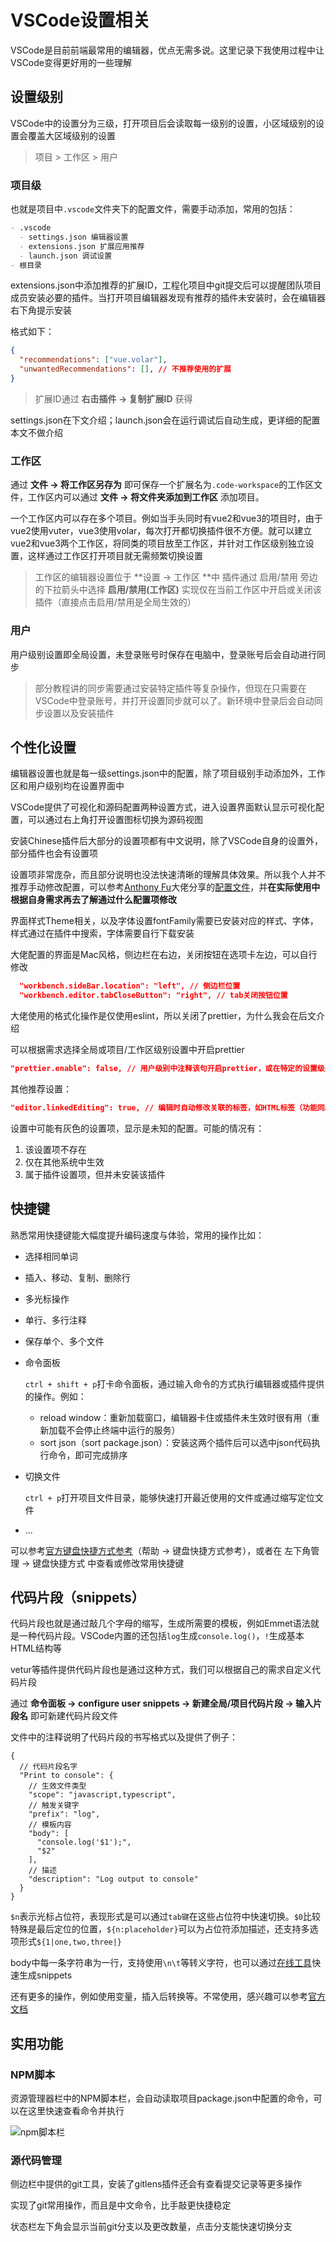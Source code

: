 # VSCode设置相关

VSCode是目前前端最常用的编辑器，优点无需多说。这里记录下我使用过程中让VSCode变得更好用的一些理解

## 设置级别

VSCode中的设置分为三级，打开项目后会读取每一级别的设置，小区域级别的设置会覆盖大区域级别的设置

> 项目 > 工作区 > 用户

### 项目级

也就是项目中`.vscode`文件夹下的配置文件，需要手动添加，常用的包括：

```Markdown
- .vscode
  - settings.json 编辑器设置
  - extensions.json 扩展应用推荐
  - launch.json 调试设置
- 根目录
```

extensions.json中添加推荐的扩展ID，工程化项目中git提交后可以提醒团队项目成员安装必要的插件。当打开项目编辑器发现有推荐的插件未安装时，会在编辑器右下角提示安装

格式如下：

```JSON
{
  "recommendations": ["vue.volar"],
  "unwantedRecommendations": [], // 不推荐使用的扩展
}

```

> 扩展ID通过 **右击插件 → 复制扩展ID** 获得

settings.json在下文介绍；launch.json会在运行调试后自动生成，更详细的配置本文不做介绍

### 工作区

通过 **文件 → 将工作区另存为** 即可保存一个扩展名为`.code-workspace`的工作区文件，工作区内可以通过 **文件 → 将文件夹添加到工作区** 添加项目。

一个工作区内可以存在多个项目。例如当手头同时有vue2和vue3的项目时，由于vue2使用vuter，vue3使用volar，每次打开都切换插件很不方便。就可以建立vue2和vue3两个工作区，将同类的项目放至工作区，并针对工作区级别独立设置，这样通过工作区打开项目就无需频繁切换设置

> 工作区的编辑器设置位于 **设置 → 工作区 **中
插件通过 启用/禁用 旁边的下拉箭头中选择 **启用/禁用(工作区)** 实现仅在当前工作区中开启或关闭该插件（直接点击启用/禁用是全局生效的）

### 用户

用户级别设置即全局设置，未登录账号时保存在电脑中，登录账号后会自动进行同步

> 部分教程讲的同步需要通过安装特定插件等复杂操作，但现在只需要在VSCode中登录账号，并打开设置同步就可以了。新环境中登录后会自动同步设置以及安装插件

## 个性化设置

编辑器设置也就是每一级settings.json中的配置，除了项目级别手动添加外，工作区和用户级别均在设置界面中

VSCode提供了可视化和源码配置两种设置方式，进入设置界面默认显示可视化配置，可以通过右上角打开设置图标切换为源码视图

安装Chinese插件后大部分的设置项都有中文说明，除了VSCode自身的设置外，部分插件也会有设置项

设置项非常庞杂，而且部分说明也没法快速清晰的理解具体效果。所以我个人并不推荐手动修改配置，可以参考[Anthony Fu](https://antfu.me/)大佬分享的[配置文件](https://github.com/antfu/vscode-settings)，并**在实际使用中根据自身需求再去了解通过什么配置项修改**

界面样式Theme相关，以及字体设置fontFamily需要已安装对应的样式、字体，样式通过在插件中搜索，字体需要自行下载安装

大佬配置的界面是Mac风格，侧边栏在右边，关闭按钮在选项卡左边，可以自行修改

```JSON
  "workbench.sideBar.location": "left", // 侧边栏位置
  "workbench.editor.tabCloseButton": "right", // tab关闭按钮位置
```

大佬使用的格式化操作是仅使用eslint，所以关闭了prettier，为什么我会在后文介绍

可以根据需求选择全局或项目/工作区级别设置中开启prettier

```JSON
"prettier.enable": false, // 用户级别中注释该句开启prettier，或在特定的设置级别中设置为true
```

其他推荐设置：

```JSON
"editor.linkedEditing": true, // 编辑时自动修改关联的标签，如HTML标签（功能同Auto Rename Tag插件，添加这条配置后这个插件就可以卸载了）
```

设置中可能有灰色的设置项，显示是未知的配置。可能的情况有：

1. 该设置项不存在
2. 仅在其他系统中生效
3. 属于插件设置项，但并未安装该插件

## 快捷键

熟悉常用快捷键能大幅度提升编码速度与体验，常用的操作比如：

- 选择相同单词
- 插入、移动、复制、删除行
- 多光标操作
- 单行、多行注释
- 保存单个、多个文件
- 命令面板

    `ctrl + shift + p`打卡命令面板，通过输入命令的方式执行编辑器或插件提供的操作。例如：

    - reload window：重新加载窗口，编辑器卡住或插件未生效时很有用（重新加载不会停止终端中运行的服务）
    - sort json（sort package.json）：安装这两个插件后可以选中json代码执行命令，即可完成排序
- 切换文件

    `ctrl + p`打开项目文件目录，能够快速打开最近使用的文件或通过缩写定位文件
- ...

可以参考[官方键盘快捷方式参考](https://code.visualstudio.com/shortcuts/keyboard-shortcuts-windows.pdf)（帮助 → 键盘快捷方式参考），或者在 左下角管理 → 键盘快捷方式 中查看或修改常用快捷键

## 代码片段（snippets）

代码片段也就是通过敲几个字母的缩写，生成所需要的模板，例如Emmet语法就是一种代码片段。VSCode内置的还包括`log`生成`console.log()`，`!`生成基本HTML结构等

vetur等插件提供代码片段也是通过这种方式，我们可以根据自己的需求自定义代码片段

通过 **命令面板 → configure user snippets → 新建全局/项目代码片段 → 输入片段名** 即可新建代码片段文件

文件中的注释说明了代码片段的书写格式以及提供了例子：

```JSONC
{
  // 代码片段名字
  "Print to console": {
    // 生效文件类型
    "scope": "javascript,typescript",
    // 触发关键字
    "prefix": "log",
    // 模板内容
    "body": [
      "console.log('$1');",
      "$2"
    ],
    // 描述
    "description": "Log output to console"
  }
}
```

`$n`表示光标占位符，表现形式是可以通过`tab键`在这些占位符中快速切换。`$0`比较特殊是最后定位的位置，`${n:placeholder}`可以为占位符添加描述，还支持多选项形式`${1|one,two,three|}`

body中每一条字符串为一行，支持使用`\n\t`等转义字符，也可以通过[在线工具](https://snippet-generator.app/)快速生成snippets

还有更多的操作，例如使用变量，插入后转换等。不常使用，感兴趣可以参考[官方文档](https://code.visualstudio.com/docs/editor/userdefinedsnippets)

## 实用功能

### NPM脚本

资源管理器栏中的NPM脚本栏，会自动读取项目package.json中配置的命令，可以在这里快速查看命令并执行

![npm脚本栏](/tools/vscode-setting-1.png)

### 源代码管理

侧边栏中提供的git工具，安装了gitlens插件还会有查看提交记录等更多操作

实现了git常用操作，而且是中文命令，比手敲更快捷稳定

状态栏左下角会显示当前git分支以及更改数量，点击分支能快速切换分支
